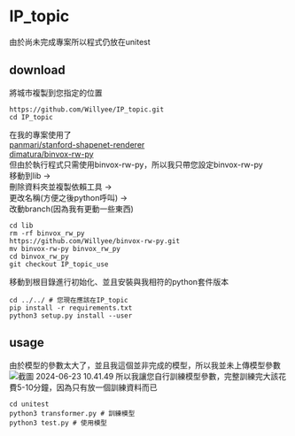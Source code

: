 # IP_topic
由於尚未完成專案所以程式仍放在unitest

## download
將城市複製到您指定的位置
```
https://github.com/Willyee/IP_topic.git
cd IP_topic
```

在我的專案使用了<br>
[panmari/stanford-shapenet-renderer](https://github.com/panmari/stanford-shapenet-renderer)<br>
[dimatura/binvox-rw-py](https://github.com/dimatura/binvox-rw-py)<br>
但由於執行程式只需使用binvox-rw-py，所以我只帶您設定binvox-rw-py<br>
移動到lib -><br>
刪除資料夾並複製依賴工具 -><br>
更改名稱(方便之後python呼叫) -><br>
改動branch(因為我有更動一些東西)
```
cd lib
rm -rf binvox_rw_py
https://github.com/Willyee/binvox-rw-py.git
mv binvox-rw-py binvox_rw_py
cd binvox_rw_py
git checkout IP_topic_use
```

移動到根目錄進行初始化、並且安裝與我相符的python套件版本
```
cd ../../ # 您現在應該在IP_topic
pip install -r requirements.txt
python3 setup.py install --user
```

## usage
由於模型的參數太大了，並且我這個並非完成的模型，所以我並未上傳模型參數
![截圖 2024-06-23 10.41.49](https://hackmd.io/_uploads/rkcYKFB8A.png)
所以我讓您自行訓練模型參數，完整訓練完大該花費5-10分鐘，因為只有放一個訓練資料而已

```
cd unitest 
python3 transformer.py # 訓練模型
python3 test.py # 使用模型
```

